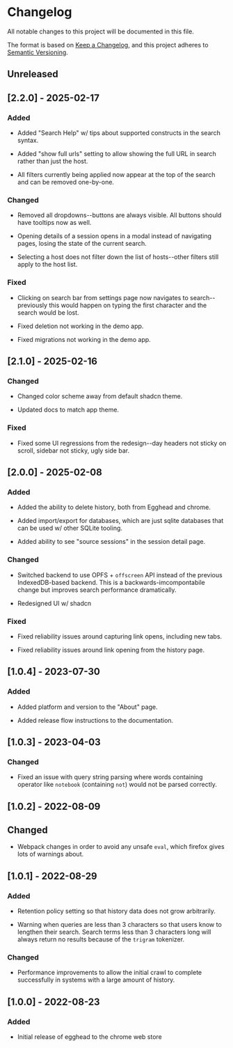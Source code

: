 # Changelog
All notable changes to this project will be documented in this file.

The format is based on [Keep a Changelog](https://keepachangelog.com/en/1.0.0/),
and this project adheres to [Semantic Versioning](https://semver.org/spec/v2.0.0.html).

## Unreleased

## [2.2.0] - 2025-02-17

### Added

- Added "Search Help" w/ tips about supported constructs in the search syntax.

- Added "show full urls" setting to allow showing the full URL in search rather than just the host.

- All filters currently being applied now appear at the top of the search and can be removed one-by-one.

### Changed

- Removed all dropdowns--buttons are always visible. All buttons should have tooltips now as well.

- Opening details of a session opens in a modal instead of navigating pages, losing the state of the current search.

- Selecting a host does not filter down the list of hosts--other filters still apply to the host list.

### Fixed

- Clicking on search bar from settings page now navigates to search--previously this would happen on typing the first character and the search would be lost.

- Fixed deletion not working in the demo app.

- Fixed migrations not working in the demo app.

## [2.1.0] - 2025-02-16

### Changed

- Changed color scheme away from default shadcn theme.

- Updated docs to match app theme.

### Fixed

- Fixed some UI regressions from the redesign--day headers not sticky on scroll, sidebar not sticky, ugly side bar.

## [2.0.0] - 2025-02-08

### Added

- Added the ability to delete history, both from Egghead and chrome.

- Added import/export for databases, which are just sqlite databases that can be used w/ other SQLite tooling.

- Added ability to see "source sessions" in the session detail page.

### Changed

- Switched backend to use OPFS + `offscreen` API instead of the previous IndexedDB-based backend. This is a backwards-imcompontabile change but improves search performance dramatically.

- Redesigned UI w/ shadcn

### Fixed

- Fixed reliability issues around capturing link opens, including new tabs.

- Fixed reliability issues around link opening from the history page.

## [1.0.4] - 2023-07-30

### Added

- Added platform and version to the "About" page.

- Added release flow instructions to the documentation.

## [1.0.3] - 2023-04-03

### Changed

- Fixed an issue with query string parsing where words containing operator like `notebook` (containing `not`) would not be parsed correctly.

## [1.0.2] - 2022-08-09

## Changed

- Webpack changes in order to avoid any unsafe `eval`, which firefox gives lots of warnings about.

## [1.0.1] - 2022-08-29

### Added

- Retention policy setting so that history data does not grow arbitrarily.

- Warning when queries are less than 3 characters so that users know to lengthen their search. Search terms less than 3 characters long will always return no results because of the `trigram` tokenizer.

### Changed

- Performance improvements to allow the initial crawl to complete successfully in systems with a large amount of history.

## [1.0.0] - 2022-08-23

### Added

- Initial release of egghead to the chrome web store
